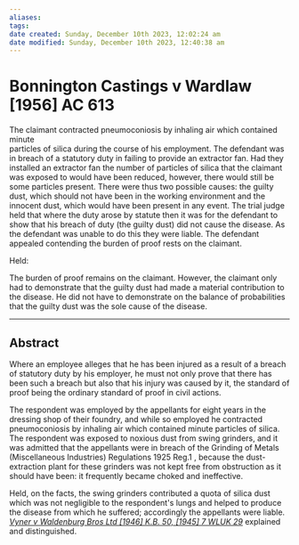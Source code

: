 ```yaml
---
aliases: 
tags: 
date created: Sunday, December 10th 2023, 12:02:24 am
date modified: Sunday, December 10th 2023, 12:40:38 am
---
```


# Bonnington Castings v Wardlaw [1956] AC 613

The claimant contracted pneumoconiosis by inhaling air which contained minute  
particles of silica during the course of his employment. The defendant was in breach of a statutory duty in failing to provide an extractor fan. Had they installed an extractor fan the number of particles of silica that the claimant was exposed to would have been reduced, however, there would still be some particles present. There were thus two possible causes: the guilty dust, which should not have been in the working environment and the innocent dust, which would have been present in any event. The trial judge held that where the duty arose by statute then it was for the defendant to show that his breach of duty (the guilty dust) did not cause the disease. As the defendant was unable to do this they were liable. The defendant appealed contending the burden of proof rests on the claimant.  

  

Held:  

  

The burden of proof remains on the claimant. However, the claimant only had to demonstrate that the guilty dust had made a material contribution to the disease. He did not have to demonstrate on the balance of probabilities that the guilty dust was the sole cause of the disease.

---

## Abstract

Where an employee alleges that he has been injured as a result of a breach of statutory duty by his employer, he must not only prove that there has been such a breach but also that his injury was caused by it, the standard of proof being the ordinary standard of proof in civil actions.

The respondent was employed by the appellants for eight years in the dressing shop of their foundry, and while so employed he contracted pneumoconiosis by inhaling air which contained minute particles of silica. The respondent was exposed to noxious dust from swing grinders, and it was admitted that the appellants were in breach of the Grinding of Metals (Miscellaneous Industries) Regulations 1925 Reg.1 , because the dust-extraction plant for these grinders was not kept free from obstruction as it should have been: it frequently became choked and ineffective.

Held, on the facts, the swing grinders contributed a quota of silica dust which was not negligible to the respondent's lungs and helped to produce the disease from which he suffered; accordingly the appellants were liable. _[Vyner v Waldenburg Bros Ltd [1946] K.B. 50, [1945] 7 WLUK 29](https://uk.westlaw.com/Document/IE7D67FB0E42811DA8FC2A0F0355337E9/View/FullText.html?originationContext=document&transitionType=DocumentItem&ppcid=e78a1706dec94212bb57a6526b34a828&contextData=(sc.Default))_ explained and distinguished.
